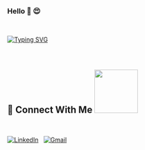 ### Hello 👋 :heart_eyes:

<br>


[![Typing SVG](https://readme-typing-svg.herokuapp.com?font=Fira+Code&size=19&pause=1000&color=A75AF7&background=CA55FF00&width=435&lines=Hey!+I'm+Esmecan;I'm+Software+Test+Automation+Engineer)](https://git.io/typing-svg)


<br />

## 📩 Connect With Me <img src='https://raw.githubusercontent.com/ShahriarShafin/ShahriarShafin/main/Assets/handshake.gif' width="100px">
<br />


<a href="https://www.linkedin.com/in/esmecan-%C3%B6zdemir-6b46aa1aa/"><img alt="LinkedIn" src="https://img.shields.io/badge/Linkedin%20-%230077B5.svg?&style=flat&logo=linkedin&logoColor=white"/></a> &nbsp;
<a href="mailto:esmecan5@gmail.com"><img alt="Gmail" src="https://img.shields.io/badge/Gmail-D14836?style=flat&logo=gmail&logoColor=white" /></a> &nbsp; 
<br /><br />



<!--
**esmecan/esmecan** is a ✨ _special_ ✨ repository because its `README.md` (this file) appears on your GitHub profile.

Here are some ideas to get you started:

- 🔭 I’m currently working on ...
- 🌱 I’m currently learning ...
- 👯 I’m looking to collaborate on ...
- 🤔 I’m looking for help with ...
- 💬 Ask me about ...
- 📫 How to reach me: ...
- 😄 Pronouns: ...
- ⚡ Fun fact: ...
-->
